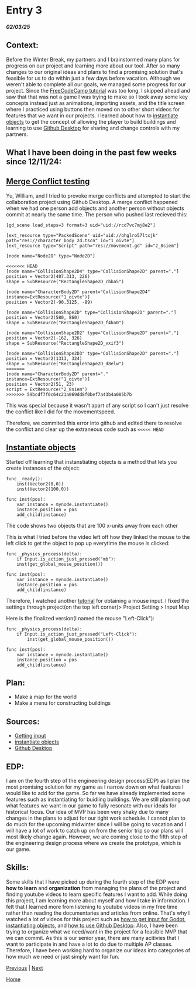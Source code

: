 # Entry 3
##### 02/03/25

## **Context**:
Before the Winter Break, my partners and I brainstormed many plans for progress on our project and learning more about our tool. After so many changes to our original ideas and plans to find a promising solution that's feasible for us to do within just a few days before vacation. Although we weren't able to complete all our goals, we managed some progress for our project. Since the [FreeCodeCamp tutorial](https://www.youtube.com/watch?v=S8lMTwSRoRg&t=2496s) was too long, I skipped ahead and saw that that was not a game I was trying to make so I took away some key concepts instead just as animations, importing assets, and the title screen where I practiced using buttons then moved on to other short videos for features that we want in our projects. I learned about how to [instantiate objects](https://www.youtube.com/watch?v=Qs8oSGmhx-U&t=2s) to get the concept of allowing the player to build buildings and learning to use [Github Desktop](https://www.youtube.com/watch?v=fZ-CJIYPFMI&t=57s) for sharing and change controls with my partners.

## **What I have been doing in the past few weeks since 12/11/24**:

## [Merge Conflict testing](https://www.youtube.com/watch?v=fZ-CJIYPFMI&t=215s)
Yu, William, and I tried to provoke merge conflicts and attempted to start the collaboration project using Github Desktop. 
A merge conflict happened when we had one person add objects and another person without objects commit at nearly the same time. The person who pushed last recieved this:
```GDscript
[gd_scene load_steps=3 format=3 uid="uid://rcd7vc7mj8e2"]

[ext_resource type="PackedScene" uid="uid://bhglro57ltxjk" path="res://character_body_2d.tscn" id="1_oivte"]
[ext_resource type="Script" path="res://movement.gd" id="2_8siem"]

[node name="Node2D" type="Node2D"]

<<<<<<< HEAD
[node name="CollisionShape2D4" type="CollisionShape2D" parent="."]
position = Vector2(407.313, 226)
shape = SubResource("RectangleShape2D_cbba5")

[node name="CharacterBody2D" parent="CollisionShape2D4" instance=ExtResource("1_oivte")]
position = Vector2(-90.3125, -89)

[node name="CollisionShape2D" type="CollisionShape2D" parent="."]
position = Vector2(580, 860)
shape = SubResource("RectangleShape2D_f4ko0")

[node name="CollisionShape2D2" type="CollisionShape2D" parent="."]
position = Vector2(-162, 326)
shape = SubResource("RectangleShape2D_vxif3")

[node name="CollisionShape2D3" type="CollisionShape2D" parent="."]
position = Vector2(1313, 324)
shape = SubResource("RectangleShape2D_d8elw")
=======
[node name="CharacterBody2D" parent="." instance=ExtResource("1_oivte")]
position = Vector2(51, 23)
script = ExtResource("2_8siem")
>>>>>>> 59bcdf7f0c64c21a069dd8f0bef7a43b4a085b7b
```
This was special because it wasn't apart of any script so I can't just resolve the conflict like I did for the movementspeed.

Therefore, we commited this error into github and edited there to resolve the conflict and clear up the extraneous code such as `<<<<< HEAD`

## [Instantiate objects](https://www.youtube.com/watch?v=Qs8oSGmhx-U)

Started off learning that instanstiating objects is a method that lets you create instances of the object:
```GDscript
func _ready():
	inst(Vector2(0,0))
	inst(Vector2(100,0))

func inst(pos):
	var instance = mynode.instantiate()
	instance.position = pos
	add_child(instance)
```
The code shows two objects that are 100 x-units away from each other

This is what I tried before the video left off how they linked the mouse to the left click to get the object to pop up everytime the mouse is clicked:
```GDscript
func _physics_process(delta):
	if Input.is_action_just_pressed("mb"):
	inst(get_global_mouse_position())

func inst(pos):
	var instance = mynode.instantiate()
	instance.position = pos
	add_child(instance)
```

Therefore, I watched another [tutorial](https://www.youtube.com/watch?v=05OixHPbxNA&t=68s) for obtaining a mouse input. I fixed the settings through project(on the top left corner)> Project Setting > Input Map

Here is the finalized version(I named the mouse "Left-Click"):
```GDscript
func _physics_process(delta):
	if Input.is_action_just_pressed("Left-Click"):
		inst(get_global_mouse_position())

func inst(pos):
	var instance = mynode.instantiate()
	instance.position = pos
	add_child(instance)
```

## **Plan**:
* Make a map for the world
* Make a menu for constructing buildings



## **Sources**:

* [Getting input](https://www.youtube.com/watch?v=05OixHPbxNA&t=68s)
* [instantiate objects](https://www.youtube.com/watch?v=Qs8oSGmhx-U&t=2s)
* [Github Desktop](https://www.youtube.com/watch?v=fZ-CJIYPFMI&t=57s)

## **EDP**:

I am on the fourth step of the engineering design process(EDP) as I plan the most promising solution for my game as I narrow down on what features I would like to add for the game. So far we have already implemented some features such as instantiating for buidling buildings. We are still planning out what features we want in our game to fully resonate with our ideals for historical focus. Our idea of MVP has been very shaky due to many changes in the plans to adjust for our tight work schedule. I cannot plan to do much for the upcoming midwinter since I will be going to vacation and I will have a lot of work to catch up on from the senior trip so our plans will most likely change again. However, we are coming close to the fifth step of the engineering design process where we create the prototype, which is our game. 

## **Skills**:

Some skills that I have picked up during the fourth step of the EDP were **how to learn** and **organization** from managing the plans of the project and finding youtube videos to learn specific features I want to add. While doing this project, I am learning more about myself and how I take in information. I felt that I learned more from listening to youtube videos in my free time rather than reading the documentaries and articles from online. That's why I watched a lot of videos for this project such as [how to get input for Godot](https://www.youtube.com/watch?v=05OixHPbxNA&t=68s), [instantiating objects](https://www.youtube.com/watch?v=Qs8oSGmhx-U&t=2s), and [how to use Github Desktop](https://www.youtube.com/watch?v=fZ-CJIYPFMI&t=57s). Also, I have been trying to organize what we need/want in the project for a feasible MVP that we can commit. As this is our senior year, there are many acitivies that I want to participate in and have a lot to do due to multiple AP classes. Therefore, I have been working hard to organize our ideas into categories of how much we need or just simply want for fun.

[Previous](entry02.md) | [Next](entry04.md)

[Home](../README.md)
